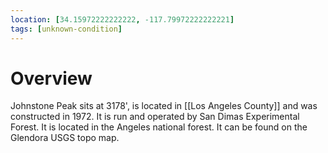 ```yaml
---
location: [34.15972222222222, -117.79972222222221]
tags: [unknown-condition]
---
```


# Overview

Johnstone Peak sits at 3178', is located in [[Los Angeles County]] and was constructed in 1972. It is run and operated by San Dimas Experimental Forest. It is located in the Angeles national forest. It can be found on the Glendora USGS topo map.

